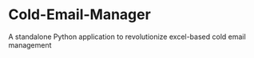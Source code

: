 # Cold-Email-Manager
A standalone Python application to revolutionize excel-based cold email management 
